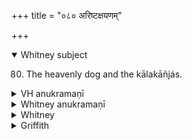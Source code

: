 +++
title = "०८० अरिष्टक्षयणम्"

+++
<details open><summary>Whitney subject</summary>

80. The heavenly dog and the kālakāñjás.
</details>


<details><summary>VH anukramaṇī</summary>

अरिष्टक्षयणम्।  
१-३ अथर्वा। चन्द्रमाः। १ भुरिक्, २ अनुष्टुप्, ३ प्रस्तारपङक्तिः।
</details>

<details><summary>Whitney anukramaṇī</summary>

[Atharvan.—cāndramasam. ānuṣṭubham: 1. bhurij; 3. prastārapan̄kti.]
</details>



<details><summary>Whitney</summary>

### Comment
The first half-verse is RV. x. 136. 4 a, b, which differs only by reading rūpā́ instead of bhūtā́ in b; it is part of the hymn that extols the powers of the muni. Ppp. has a very different version of b, c, d: svar bhūtā vyacācalat: sa no divyasyāi ’daṁ mahas tasmā etena haviṣā juhomi.
</details>

<details><summary>Griffith</summary>

A prayer for help and protection
</details>
